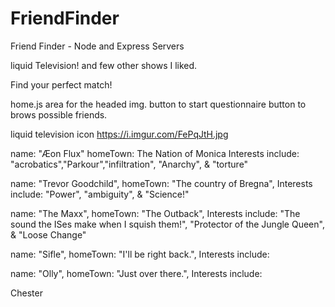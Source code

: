 # FriendFinder
Friend Finder - Node and Express Servers


liquid Television!
and few other shows I liked.

Find your perfect match! 

home.js
area for the headed img.
button to start questionnaire
button to brows possible friends.

liquid television icon 
https://i.imgur.com/FePqJtH.jpg

name: "Æon Flux"
homeTown: The Nation of Monica
Interests include: "acrobatics","Parkour","infiltration", "Anarchy", & "torture"


name: "Trevor Goodchild",
homeTown: "The country of Bregna",
Interests include: "Power", "ambiguity", & "Science!"

name: "The Maxx",
homeTown: "The Outback",
Interests include: "The sound the ISes make when I squish them!", "Protector of the Jungle Queen", & "Loose Change"


name: "Sifle",
homeTown: "I'll be right back.",
Interests include:

name: "Olly",
homeTown: "Just over there.",
Interests include: 


Chester



